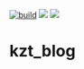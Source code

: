 [![build](https://github.com/kzt-wt/My-blog/actions/workflows/build.yml/badge.svg)](https://github.com/kzt-wt/My-blog/actions/workflows/build.yml)
[<img src="https://img.shields.io/badge/Powered%20by-Hugo-c9177e.svg?logo=hugo&style=popout">](https://gohugo.io/)
[<img src="https://img.shields.io/badge/hosted%20on-Netlify-00C7B7.svg?logo=netlify&style=popout">](https://www.netlify.com/)

# kzt_blog
<!---[こちら](https://kzt-wt-blog.netlify.app/)
--->

